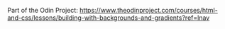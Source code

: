 Part of the Odin Project:
https://www.theodinproject.com/courses/html-and-css/lessons/building-with-backgrounds-and-gradients?ref=lnav